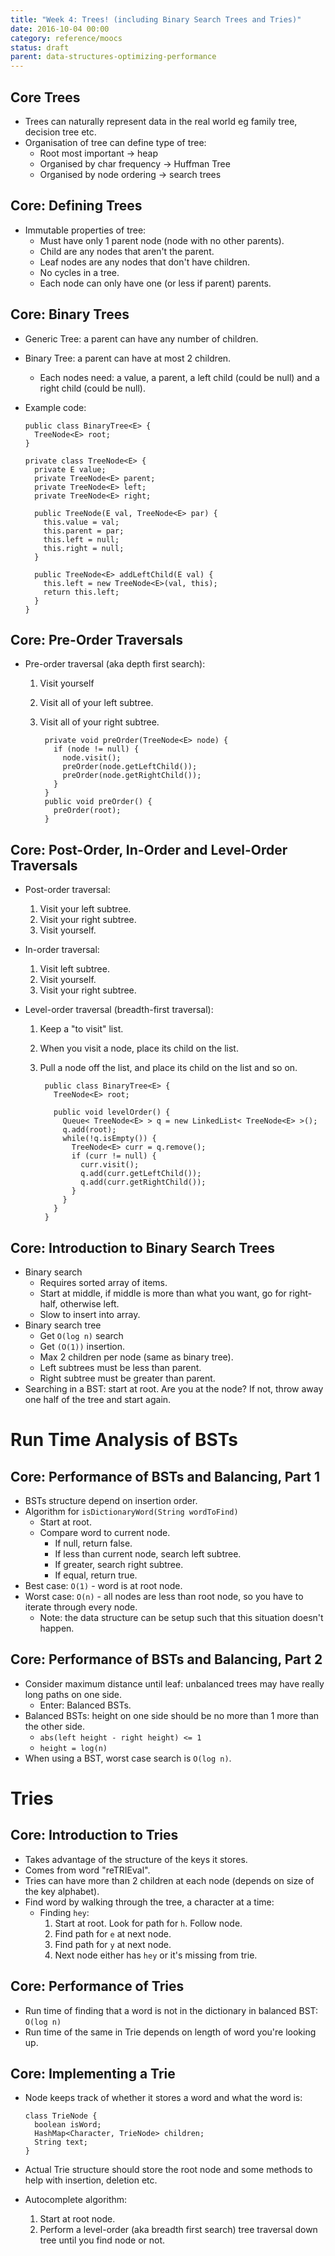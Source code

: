 ```yaml
---
title: "Week 4: Trees! (including Binary Search Trees and Tries)"
date: 2016-10-04 00:00
category: reference/moocs
status: draft
parent: data-structures-optimizing-performance
---
```


## Core Trees

* Trees can naturally represent data in the real world eg family tree, decision tree etc.
* Organisation of tree can define type of tree:
  * Root most important -> heap
  * Organised by char frequency -> Huffman Tree
  * Organised by node ordering -> search trees

## Core: Defining Trees

* Immutable properties of tree:
  * Must have only 1 parent node (node with no other parents).
  * Child are any nodes that aren't the parent.
  * Leaf nodes are any nodes that don't have children.
  * No cycles in a tree.
  * Each node can only have one (or less if parent) parents.

## Core: Binary Trees

* Generic Tree: a parent can have any number of children.
* Binary Tree: a parent can have at most 2 children.
  * Each nodes need: a value, a parent, a left child (could be null) and a right child (could be null).
* Example code:

      public class BinaryTree<E> {
        TreeNode<E> root;
      }

      private class TreeNode<E> {
        private E value;
        private TreeNode<E> parent;
        private TreeNode<E> left;
        private TreeNode<E> right;

        public TreeNode(E val, TreeNode<E> par) {
          this.value = val;
          this.parent = par;
          this.left = null;
          this.right = null;
        }

        public TreeNode<E> addLeftChild(E val) {
          this.left = new TreeNode<E>(val, this);
          return this.left;
        }
      }

## Core: Pre-Order Traversals

* Pre-order traversal (aka depth first search):
  1. Visit yourself
  2. Visit all of your left subtree.
  3. Visit all of your right subtree.

          private void preOrder(TreeNode<E> node) {
            if (node != null) {
              node.visit();
              preOrder(node.getLeftChild());
              preOrder(node.getRightChild());
            }
          }
          public void preOrder() {
            preOrder(root);
          }

## Core: Post-Order, In-Order and Level-Order Traversals

* Post-order traversal:
  1. Visit your left subtree.
  2. Visit your right subtree.
  3. Visit yourself.

* In-order traversal:
  1. Visit left subtree.
  2. Visit yourself.
  3. Visit your right subtree.

* Level-order traversal (breadth-first traversal):
  1. Keep a "to visit" list.
  2. When you visit a node, place its child on the list.
  3. Pull a node off the list, and place its child on the list and so on.

          public class BinaryTree<E> {
            TreeNode<E> root;

            public void levelOrder() {
              Queue< TreeNode<E> > q = new LinkedList< TreeNode<E> >();
              q.add(root);
              while(!q.isEmpty()) {
                TreeNode<E> curr = q.remove();
                if (curr != null) {
                  curr.visit();
                  q.add(curr.getLeftChild());
                  q.add(curr.getRightChild());
                }
              }
            }
          }

## Core: Introduction to Binary Search Trees

* Binary search
  * Requires sorted array of items.
  * Start at middle, if middle is more than what you want, go for right-half, otherwise left.
  * Slow to insert into array.
* Binary search tree
  * Get ``O(log n)`` search
  * Get ``(O(1))`` insertion.
  * Max 2 children per node (same as binary tree).
  * Left subtrees must be less than parent.
  * Right subtree must be greater than parent.
* Searching in a BST: start at root. Are you at the node? If not, throw away one half of the tree and start again.

# Run Time Analysis of BSTs

## Core: Performance of BSTs and Balancing, Part 1

* BSTs structure depend on insertion order.
* Algorithm for ``isDictionaryWord(String wordToFind)``
  * Start at root.
  * Compare word to current node.
    * If null, return false.
    * If less than current node, search left subtree.
    * If greater, search right subtree.
    * If equal, return true.
* Best case: ``O(1)`` - word is at root node.
* Worst case: ``O(n)`` - all nodes are less than root node, so you have to iterate through every node.
  * Note: the data structure can be setup such that this situation doesn't happen.

## Core: Performance of BSTs and Balancing, Part 2

* Consider maximum distance until leaf: unbalanced trees may have really long paths on one side.
  * Enter: Balanced BSTs.
* Balanced BSTs: height on one side should be no more than 1 more than the other side.
  * ``abs(left height - right height) <= 1``
  * ``height = log(n)``
* When using a BST, worst case search is ``O(log n)``.

# Tries

## Core: Introduction to Tries

* Takes advantage of the structure of the keys it stores.
* Comes from word "reTRIEval".
* Tries can have more than 2 children at each node (depends on size of the key alphabet).
* Find word by walking through the tree, a character at a time:
  * Finding ``hey``:
    1. Start at root. Look for path for ``h``. Follow node.
    2. Find path for ``e`` at next node.
    3. Find path for ``y`` at next node.
    4. Next node either has ``hey`` or it's missing from trie.

## Core: Performance of Tries

* Run time of finding that a word is not in the dictionary in balanced BST: ``O(log n)``
* Run time of the same in Trie depends on length of word you're looking up.

## Core: Implementing a Trie

* Node keeps track of whether it stores a word and what the word is:

      class TrieNode {
        boolean isWord;
        HashMap<Character, TrieNode> children;
        String text;
      }

* Actual Trie structure should store the root node and some methods to help with insertion, deletion etc.
* Autocomplete algorithm:
  1. Start at root node.
  2. Perform a level-order (aka breadth first search) tree traversal down tree until you find node or not.

